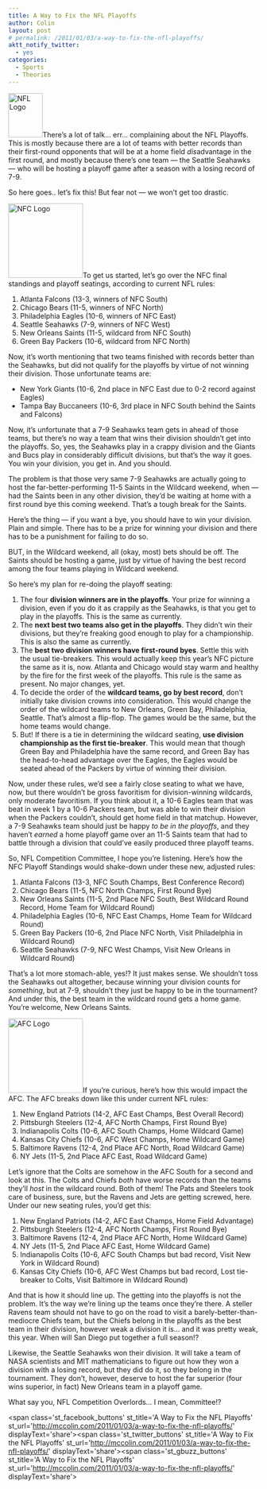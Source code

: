 ```yaml
---
title: A Way to Fix the NFL Playoffs
author: Colin
layout: post
# permalink: /2011/01/03/a-way-to-fix-the-nfl-playoffs/
aktt_notify_twitter:
  - yes
categories:
  - Sports
  - Theories
---
```

[<img class="alignleft size-full wp-image-353" title="NFL Logo" src="http://mccolin.com/site/wp-content/uploads/2011/01/nfl-logo-footer-2010.png" alt="NFL Logo" width="69" height="89" />][1]There&#8217;s a lot of talk&#8230; err&#8230; complaining about the NFL Playoffs. This is mostly because there are a lot of teams with better records than their first-round opponents that will be at a home field *dis*advantage in the first round, and mostly because there&#8217;s one team &#8212; the Seattle Seahawks &#8212; who will be hosting a playoff game after a season with a losing record of 7-9.

So here goes.. let&#8217;s fix this! But fear not &#8212; we won&#8217;t get too drastic.

[<img class="alignright size-medium wp-image-356" title="NFC Logo" src="http://mccolin.com/site/wp-content/uploads/2011/01/nfc-300x266.gif" alt="NFC Logo" width="150" />][2]To get us started, let&#8217;s go over the NFC final standings and playoff seatings, according to current NFL rules:

1.  Atlanta Falcons (13-3, winners of NFC South)
2.  Chicago Bears (11-5, winners of NFC North)
3.  Philadelphia Eagles (10-6, winners of NFC East)
4.  Seattle Seahawks (7-9, winners of NFC West)
5.  New Orleans Saints (11-5, wildcard from NFC South)
6.  Green Bay Packers (10-6, wildcard from NFC North)

Now, it&#8217;s worth mentioning that two teams finished with records better than the Seahawks, but did not qualify for the playoffs by virtue of not winning their division. Those unfortunate teams are:

*   New York Giants (10-6, 2nd place in NFC East due to 0-2 record against Eagles)
*   Tampa Bay Buccaneers (10-6, 3rd place in NFC South behind the Saints and Falcons)

Now, it&#8217;s unfortunate that a 7-9 Seahawks team gets in ahead of those teams, but there&#8217;s no way a team that wins their division shouldn&#8217;t get into the playoffs. So, yes, the Seahawks play in a crappy division and the Giants and Bucs play in considerably difficult divisions, but that&#8217;s the way it goes. You win your division, you get in. And you should.

The problem is that those very same 7-9 Seahawks are actually going to host the far-better-performing 11-5 Saints in the Wildcard weekend, when &#8212; had the Saints been in any other division, they&#8217;d be waiting at home with a first round bye this coming weekend. That&#8217;s a tough break for the Saints.

Here&#8217;s the thing &#8212; if you want a bye, you should have to win your division. Plain and simple. There has to be a prize for winning your division and there has to be a punishment for failing to do so.

BUT, in the Wildcard weekend, all (okay, most) bets should be off. The Saints should be hosting a game, just by virtue of having the best record among the four teams playing in Wildcard weekend.

So here&#8217;s my plan for re-doing the playoff seating:

1.  The four **division winners are in the playoffs**. Your prize for winning a division, even if you do it as crappily as the Seahawks, is that you get to play in the playoffs. This is the same as currently.
2.  The **next best two teams also get in the playoffs**. They didn&#8217;t win their divisions, but they&#8217;re freaking good enough to play for a championship. This is also the same as currently.
3.  The **best two division winners have first-round byes**. Settle this with the usual tie-breakers. This would actually keep this year&#8217;s NFC picture the same as it is, now. Atlanta and Chicago would stay warm and healthy by the fire for the first week of the playoffs. This rule is the same as present. No major changes, yet.
4.  To decide the order of the **wildcard teams, go by best record**, don&#8217;t initially take division crowns into consideration. This would change the order of the wildcard teams to New Orleans, Green Bay, Philadelphia, Seattle. That&#8217;s almost a flip-flop. The games would be the same, but the home teams would change.
5.  But! If there is a tie in determining the wildcard seating, **use division championship as the first tie-breaker**. This would mean that though Green Bay and Philadelphia have the same record, and Green Bay has the head-to-head advantage over the Eagles, the Eagles would be seated ahead of the Packers by virtue of winning their division.

Now, under these rules, we&#8217;d see a fairly close seating to what we have, now, but there wouldn&#8217;t be gross favoritism for division-winning wildcards, only moderate favoritism. If you think about it, a 10-6 Eagles team that was beat in week 1 by a 10-6 Packers team, but was able to win their division when the Packers couldn&#8217;t, should get home field in that matchup. However, a 7-9 Seahawks team should just be happy *to be in the playoffs*, and they haven&#8217;t *earned* a home playoff game over an 11-5 Saints team that had to battle through a division that could&#8217;ve easily produced three playoff teams.

So, NFL Competition Committee, I hope you&#8217;re listening. Here&#8217;s how the NFC Playoff Standings would shake-down under these new, adjusted rules:

1.  Atlanta Falcons (13-3, NFC South Champs, Best Conference Record)
2.  Chicago Bears (11-5, NFC North Champs, First Round Bye)
3.  New Orleans Saints (11-5, 2nd Place NFC South, Best Wildcard Round Record, Home Team for Wildcard Round)
4.  Philadelphia Eagles (10-6, NFC East Champs, Home Team for Wildcard Round)
5.  Green Bay Packers (10-6, 2nd Place NFC North, Visit Philadelphia in Wildcard Round)
6.  Seattle Seahawks (7-9, NFC West Champs, Visit New Orleans in Wildcard Round)

That&#8217;s a lot more stomach-able, yes!? It just makes sense. We shouldn&#8217;t toss the Seahawks out altogether, because winning your division counts for *something*, but at 7-9, shouldn&#8217;t they just be happy to be in the tournament? And under this, the best team in the wildcard round gets a home game. You&#8217;re welcome, New Orleans Saints.

[<img class="alignright size-full wp-image-357" title="AFC Logo" src="http://mccolin.com/site/wp-content/uploads/2011/01/afc-logo1.gif" alt="AFC Logo" width="150" />][3]If you&#8217;re curious, here&#8217;s how this would impact the AFC. The AFC breaks down like this under current NFL rules:

1.  New England Patriots (14-2, AFC East Champs, Best Overall Record)
2.  Pittsburgh Steelers (12-4, AFC North Champs, First Round Bye)
3.  Indianapolis Colts (10-6, AFC South Champs, Home Wildcard Game)
4.  Kansas City Chiefs (10-6, AFC West Champs, Home Wildcard Game)
5.  Baltimore Ravens (12-4, 2nd Place AFC North, Road Wildcard Game)
6.  NY Jets (11-5, 2nd Place AFC East, Road Wildcard Game)

Let&#8217;s ignore that the Colts are somehow in the AFC South for a second and look at this. The Colts and Chiefs *both* have worse records than the teams they&#8217;ll *host* in the wildcard round. Both of them! The Pats and Steelers took care of business, sure, but the Ravens and Jets are getting screwed, here. Under our new seating rules, you&#8217;d get this:

1.  New England Patriots (14-2, AFC East Champs, Home Field Advantage)
2.  Pittsburgh Steelers (12-4, AFC North Champs, First Round Bye)
3.  Baltimore Ravens (12-4, 2nd Place AFC North, Home Wildcard Game)
4.  NY Jets (11-5, 2nd Place AFC East, Home Wildcard Game)
5.  Indianapolis Colts (10-6, AFC South Champs but bad record, Visit New York in Wildcard Round)
6.  Kansas City Chiefs (10-6, AFC West Champs but bad record, Lost tie-breaker to Colts, Visit Baltimore in Wildcard Round)

And that is how it should line up. The getting into the playoffs is not the problem. It&#8217;s the way we&#8217;re lining up the teams once they&#8217;re there. A steller Ravens team should not have to go on the road to visit a barely-better-than-mediocre Chiefs team, but the Chiefs belong in the playoffs as the best team in their division, however weak a division it is&#8230; and it was pretty weak, this year. When will San Diego put together a full season!?

Likewise, the Seattle Seahawks won their division. It will take a team of NASA scientists and MIT mathematicians to figure out how they won a division with a losing record, but they did do it, so they belong in the tournament. They don&#8217;t, however, deserve to host the far superior (four wins superior, in fact) New Orleans team in a playoff game.

What say you, NFL Competition Overlords&#8230; I mean, Committee!?

<span class='st\_facebook\_buttons' st\_title='A Way to Fix the NFL Playoffs' st\_url='http://mccolin.com/2011/01/03/a-way-to-fix-the-nfl-playoffs/' displayText='share'></span><span class='st\_twitter\_buttons' st\_title='A Way to Fix the NFL Playoffs' st\_url='http://mccolin.com/2011/01/03/a-way-to-fix-the-nfl-playoffs/' displayText='share'></span><span class='st\_gbuzz\_buttons' st\_title='A Way to Fix the NFL Playoffs' st\_url='http://mccolin.com/2011/01/03/a-way-to-fix-the-nfl-playoffs/' displayText='share'></span>

 [1]: http://mccolin.com/site/wp-content/uploads/2011/01/nfl-logo-footer-2010.png
 [2]: http://mccolin.com/site/wp-content/uploads/2011/01/nfc.gif
 [3]: http://mccolin.com/site/wp-content/uploads/2011/01/afc-logo1.gif